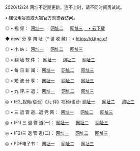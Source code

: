 <p>2020/12/24 网址不定期更新，连不上时，请不同时间再试试。
<p>• 建议用谷歌或火狐官方浏览器访问。
<p>◎ • 视 频： 
<a href="http://pui.hdfmradio.com/" target="_blank">网址一</a> 　 
<a href="http://ptb.hdfmradio.com/" target="_blank">网址二</a> 　 
<a href="http://ptb.hdfmradio.com/b.html" target="_blank">网址三</a>
<a href="https://yadi.sk/d/d0sUeAOpal3njw" target="_blank">　• 云下载 </a></p>
<p>◆ new! 分 享 网 址（* 请 收 藏）：• <a href="http://prt.ynews.cyou/a.html">https://d.itpc.cf</a></p>

<p>◎ • 小 站：  
<a href="http://pui.hdfmradio.com/f.html" target="_blank">网址一</a> 　 
<a href="http://ptb.hdfmradio.com/h.html" target="_blank">网址二</a> 　 
<a href="http://ptb.hdfmradio.com/k/" target="_blank">网址三</a></p>
<p>◎ • 翻 墙 软 件 ：  
<a href="http://pui.hdfmradio.com/ff/" target="_blank">网址一</a> 　 
<a href="http://ptb.hdfmradio.com/s/read/a1_nd.html" target="_blank">网址二</a> 　 
<a href="http://ptb.hdfmradio.com/ff/index.html" target="_blank">网址三</a></p>
<p>◎ • 每 日 新 闻：  
<a href="http://pui.hdfmradio.com/day/" target="_blank">网址一</a> 　 
<a href="http://ptb.hdfmradio.com/day/" target="_blank">网址二</a> 　 
<a href="http://ptb.hdfmradio.com/day/index.html" target="_blank">网址三</a></p>
<p>◎ • 短 波 分 享：  
<a href="http://pui.hdfmradio.com/h/" target="_blank">网址一</a> 　 
<a href="http://ptb.hdfmradio.com/h/" target="_blank">网址二</a> 　 
<a href="http://ptb.hdfmradio.com/h/index.html" target="_blank">网址三</a></p>
<p>◎ • 九 评.三 退：  
<a href="http://pui.hdfmradio.com/t/" target="_blank">网址一</a> 　 
<a href="http://ptb.hdfmradio.com/v2/index.html" target="_blank">网址二</a> 　 
<a href="http://ptb.hdfmradio.com/tt/index.html" target="_blank">网址三</a> 　</p>
<p>◎ • (E2_视频/语音)《九 评》视频/语音: 
<a href="http://ptb.hdfmradio.com/7738.html" target="_blank">网址一</a> 　 
<a href="http://ptb.hdfmradio.com/7614.html" target="_blank">网址二</a> 　 
<a href="http://ptb.hdfmradio.com/7633.html" target="_blank">网址三</a></p>
<p>◎ • 三 退 管 道...退 党 网：  
<a href="http://pui.hdfmradio.com/go/td1.html" target="_blank">网址一</a> 　 
<a href="http://ptb.hdfmradio.com/go/td2.html" target="_blank">网址二</a> 　 
<a href="http://ptb.hdfmradio.com/go/td3.html" target="_blank">网址三</a></p>
<p>◎ • (F1) 三 退 管 道(一)： 
<a href="http://pui.hdfmradio.com/dd/" target="_blank">网址一</a> 　 
<a href="http://ptb.hdfmradio.com/s/read/a1_tdx.html" target="_blank">网址二</a> 　 
<a href="http://ptb.hdfmradio.com/dd/" target="_blank">网址三</a></p>
<p>◎ • (F2)三 退 管 道(二)： 
<a href="http://ptb.hdfmradio.com/d/" target="_blank">网址一</a> 　 
<a href="http://pui.hdfmradio.com/d/index.html" target="_blank">网址二</a> 　 
<a href="http://ptb.hdfmradio.com/d/" target="_blank">网址三</a></p>
<p>◎ • PDF电子书：  
<a href="http://pui.hdfmradio.com/p/" target="_blank">网址一</a> 　 
<a href="http://ptb.hdfmradio.com/p/index.html" target="_blank">网址二</a> 　 
<a href="http://ptb.hdfmradio.com/p/" target="_blank">网址三</a></p>
